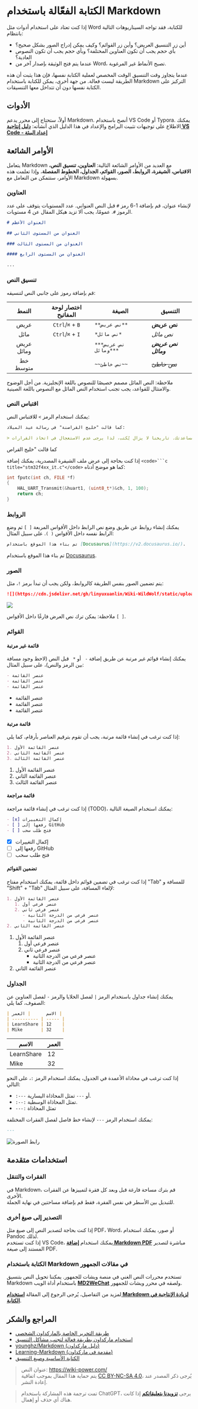 # الكتابة الفعّالة باستخدام Markdown

إذا كنت تعتاد على استخدام أدوات مثل Word للكتابة، فقد تواجه السيناريوهات التالية بانتظام:

- أين زر التنسيق العريض؟ وأين زر القوائم؟ وكيف يمكن إدراج الصور بشكل صحيح؟
- بأي حجم يجب أن تكون العناوين المختلفة؟ وبأي حجم يجب أن تكون النصوص العادية؟
- عندما يتم فتح الوثيقة بإصدار آخر من Word، تصبح الأنماط غير المرغوبة.

عندما يتجاوز وقت التنسيق الوقت المخصص لعملية الكتابة نفسها، فإن هذا يثبت أن هذه الطريقة ليست فعالة. من جهة أخرى، يمكن للكتابة باستخدام Markdown التركيز على الكتابة نفسها دون أن تتداخل معها التنسيقات.

## الأدوات

أولاً، ستحتاج إلى محرر يدعم Markdown. أنصح باستخدام VS Code أو Typora. يمكنك الاطلاع على توجيهات تثبيت البرامج والإعداد في هذا الدليل الذي أنشأته: [**دليل إنتاجية VS Code - إعداد البيئة**](https://wiki-power.com/VSCode%E2%80%8C%D9%86%D8%AA%D8%A7%D8%AC%D9%8A%D8%A9%E2%80%8C%D8%AF%D9%84%D9%8A%D9%84-%E2%80%8C%D8%A5%D8%B9%D8%AF%D8%A7%D8%AF-%D8%A7%D9%84%D8%A8%D9%8A%D8%A6%D8%A9)

## الأوامر الشائعة

يتعامل Markdown مع العديد من الأوامر الشائعة التالية: **العناوين، تنسيق النص، الاقتباس، الشيفرة، الروابط، الصور، القوائم، الجداول، الخطوط المفصلة**، وإذا تعلمت هذه الأوامر، ستتمكن من التعامل مع Markdown بسهولة.

### العناوين

لإنشاء عنوان، قم بإضافة 1-6 رمز `#` قبل النص العنواني. عدد المستويات يتوقف على عدد الرموز `#`. عمومًا، يجب ألا تزيد هيكل المقال عن 4 مستويات.

```markdown
# العنوان الأعظم

## العنوان من المستوى الثاني

### العنوان من المستوى الثالث

#### العنوان من المستوى الرابع

...
```

### تنسيق النص

قم بإضافة رموز على جانبي النص لتنسيقه:

|   النمط    | اختصار لوحة المفاتيح | الصيغة                | التنسيق             |
| :--------: | :------------------: | --------------------- | ------------------- |
|    عريض    |   `Ctrl`/`⌘` + `B`   | `**نص عريض**`         | **نص عريض**         |
|    مائل    |   `Ctrl`/`⌘` + `I`   | `*نص مائل*`           | _نص مائل_           |
| عريض ومائل |                      | `***نص عريض ومائل***` | **_نص عريض ومائل_** |
|  خط متوسط  |                      | `~~نص خاطئ~~`         | ~~نص خاطئ~~         |

ملاحظة: النص المائل مصمم خصيصًا للنصوص باللغة الإنجليزية. من أجل الوضوح والامتثال للقواعد، يجب تجنب استخدام النص المائل مع النصوص باللغة الصينية.

### اقتباس النص

يمكنك استخدام الرمز `>` للاقتباس النص:

```markdown
كما قالت "خليج القراصنة" في رسالة عيد الميلاد:

> نحن نعتقد أننا قمنا بتغيير بعض الأمور. لم نقم بتشغيل موقع ويب فقط، بل بحثنا عن معنى. وهذا لن يكون ممكنًا بدون مساعدتك. تاريخنا لا يزال يُكتب، لذا يرجى عدم الاستعجال في اتخاذ القرارات.
```

كما قالت "خليج القراص

إذا كنت بحاجة إلى عرض ملف الشيفرة المصدرية، يمكنك إضافة ` <code>```c title="stm32f4xx_it.c"</code> ` كما هو موضح أدناه:

```c title="stm32f4xx_it.c"
int fputc(int ch, FILE *f)
{
    HAL_UART_Transmit(&huart1, (uint8_t*)&ch, 1, 100);
    return ch;
}
```

### الروابط

يمكنك إنشاء روابط عن طريق وضع نص الرابط داخل الأقواس المربعة `[ ]` ثم وضع الرابط نفسه داخل الأقواس `( )`. على سبيل المثال:

```markdown
تم بناء هذا الموقع باستخدام [Docusaurus](https://v2.docusaurus.io/).
```

تم بناء هذا الموقع باستخدام [Docusaurus](https://v2.docusaurus.io/).

### الصور

يتم تضمين الصور بنفس الطريقة كالروابط، ولكن يجب أن تبدأ برمز `!`، مثل:

```markdown
![](https://cdn.jsdelivr.net/gh/linyuxuanlin/Wiki-WildWolf/static/uploads/b944219198103ea09f0f02bcb830e9b.png)
```

![](https://cdn.jsdelivr.net/gh/linyuxuanlin/Wiki-WildWolf/static/uploads/b944219198103ea09f0f02bcb830e9b.png)

ملاحظة: يمكن ترك نص العرض فارغًا داخل الأقواس `[ ]`.

### القوائم

#### قائمة غير مرتبة

يمكنك إنشاء قوائم غير مرتبة عن طريق إضافة `- ` أو `* ` قبل النص (لاحظ وجود مسافة بين الرمز والنص)، على سبيل المثال:

```markdown
- عنصر القائمة
- عنصر القائمة
- عنصر القائمة
```

- عنصر القائمة
- عنصر القائمة
- عنصر القائمة

#### قائمة مرتبة

إذا كنت ترغب في إنشاء قائمة مرتبة، يجب أن تقوم بترقيم العناصر بأرقام، كما يلي:

```markdown
1. عنصر القائمة الأول
2. عنصر القائمة الثاني
3. عنصر القائمة الثالث
```

1. عنصر القائمة الأول
2. عنصر القائمة الثاني
3. عنصر القائمة الثالث

#### قائمة مراجعة

إذا كنت ترغب في إنشاء قائمة مراجعة (TODO)، يمكنك استخدام الصيغة التالية:

```markdown
- [x] إكمال التغييرات
- [ ] رفعها إلى GitHub
- [ ] فتح طلب سحب
```

- [x] إكمال التغييرات
- [ ] رفعها إلى GitHub
- [ ] فتح طلب سحب

#### تضمين القوائم

إذا كنت ترغب في تضمين قوائم داخل قائمة، يمكنك استخدام مفتاح "Tab" للمسافة و "Shift" + "Tab" لإلغاء المسافة، على سبيل المثال:

```markdown
1. عنصر القائمة الأول
   1. عنصر فرعي أول
   2. عنصر فرعي ثاني
      - عنصر فرعي من الدرجة الثانية
      - عنصر فرعي من الدرجة الثانية
2. عنصر القائمة الثاني
```

1. عنصر القائمة الأول
   1. عنصر فرعي أول
   2. عنصر فرعي ثاني
      - عنصر فرعي من الدرجة الثانية
      - عنصر فرعي من الدرجة الثانية
2. عنصر القائمة الثاني

### الجداول

يمكنك إنشاء جداول باستخدام الرمز `|` لفصل الخلايا والرمز `-` لفصل العناوين عن الصفوف، كما يلي:

```markdown
| الاسم      | العمر |
| ---------- | ----- |
| LearnShare | 12    |
| Mike       | 32    |
```

| الاسم      | العمر |
| ---------- | ----- |
| LearnShare | 12    |
| Mike       | 32    |

إذا كنت ترغب في محاذاة الأعمدة في الجدول، يمكنك استخدام الرمز `:`، على النحو التالي:

- `:---` أو `---` تمثل المحاذاة اليسارية.
- `:--:` تمثل المحاذاة الوسطية.
- `---:` تمثل المحاذاة

يمكنك استخدام الرمز `---` لإنشاء خط فاصل لفصل الفقرات المختلفة:

```markdown
---
```

![رابط الصورة](https://media.wiki-power.com/img/20210216123630.png)

## استخدامات متقدمة

### الفقرات والتنقل

في Markdown، قم بترك مساحة فارغة قبل وبعد كل فقرة لتمييزها عن الفقرات الأخرى.  
للتبديل بين الأسطر في نفس الفقرة، فقط قم بإضافة مساحتين في نهاية الجملة.

### التصدير إلى صيغ أخرى

إذا كنت بحاجة لتصدير النص إلى صيغ مثل PDF، Word، أو صور، يمكنك استخدام Pandoc لذلك.  
إذا كنت تستخدم VS Code، يمكنك استخدام [**إضافة Markdown PDF**](https://marketplace.visualstudio.com/items?itemName=yzane.markdown-pdf) مباشرة لتصدير المستند إلى صيغة PDF.

### الكتابة باستخدام Markdown في مقالات الجمهور

تستخدم محررات النص الغني في منصة ويشات للجمهور. يمكننا تحويل النص بتنسيق Markdown باستخدام أداة الويب [**MD2WeChat**](https://md2wechat.wiki-power.com/) ولصقه في محرر ويشات للجمهور.

لمزيد من التفاصيل، يُرجى الرجوع إلى المقالة [**استخدام Markdown لزيادة الإنتاجية في الكتابة**](https://wiki-power.com/%E5%A6%82%E4%BD%95%E7%94%A8Markdown%E5%86%99%E5%85%AC%E4%BC%97%E5%8F%B7%E6%96%87%E7%AB%A0).

## المراجع والشكر

- [طريقة التحرير الخاصة بالماركداون الشخصي](https://sinnammanyo.cn/About-Markdown/)
- [استخدام ماركداون بطريقة فعالة لتجنب مشاكل التنسيق](https://zhuanlan.zhihu.com/p/41893875)
- [younghz/Markdown (دليل ماركداون)](https://github.com/younghz/Markdown)
- [Learning-Markdown (مقدمة في ماركداون)](https://xianbai.me/learn-md/index.html)
- [الكتابة الأساسية وصيغ التنسيق](https://docs.github.com/cn/github/writing-on-github/basic-writing-and-formatting-syntax)

> عنوان النص: <https://wiki-power.com/>  
> يتم حماية هذا المقال بموجب اتفاقية [CC BY-NC-SA 4.0](https://creativecommons.org/licenses/by/4.0/deed.zh)، يُرجى ذكر المصدر عند إعادة النشر.

> تمت ترجمة هذه المشاركة باستخدام ChatGPT، يرجى [**تزويدنا بتعليقاتكم**](https://github.com/linyuxuanlin/Wiki_MkDocs/issues/new) إذا كانت هناك أي حذف أو إهمال.

